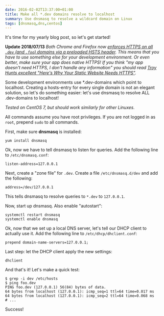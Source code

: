 ```yaml
---
date: 2016-02-02T13:37:00+01:00
title: Make all *.dev domains resolve to localhost
summary: Use dnsmasq to resolve a wildcard domain on Linux
tags: [dnsmasq,dns,centos]
---
```


It's time for my yearly blog post, so let's get started!


**Update 2018/07/13** _Both Chrome and Firefox now [enforces HTTPS on all `.dev` (and `.foo`) domains via a preloaded HSTS header](https://ma.ttias.be/chrome-force-dev-domains-https-via-preloaded-hsts/). This means that you have to use something else for your development environment. Or even better, make sure your app does native HTTPS! If you think "my app doesn't need HTTPS, I don't handle any information" you should read [Troy Hunts excellent "Here's Why Your Static Website Needs HTTPS"](https://www.troyhunt.com/heres-why-your-static-website-needs-https/)._

Some development environments use *.dev-domains which point to localhost. Creating a hosts-entry for every single domain is not an elegant solution, so let's do something easier: let's use dnsmasq to resolve ALL .dev-domains to localhost!

_Tested on CentOS 7, but should work similarly for other Linuxes._

All commands assume you have root privileges. If you are not logged in as `root`, prepend `sudo` to all commands.

First, make sure **dnsmasq** is installed:

    yum install dnsmasq

Ok, now we have to tell dnsmasq to listen for queries. Add the following line to `/etc/dnsmasq.conf`:

    listen-address=127.0.0.1

Next, create a "zone file" for `.dev`. Create a file `/etc/dnsmasq.d/dev` and add the following:

    address=/dev/127.0.0.1

This tells dnsmasq to resolve queries to `*.dev` to `127.0.0.1`.

Now, start up dnsmasq. Also enable "autostart":

    systemctl restart dnsmasq
    systemctl enable dnsmasq

Ok, now that we set up a local DNS server, let's tell our DHCP client to actually use it. Add the following line to `/etc/dhcp/dhclient.conf`:

    prepend domain-name-servers=127.0.0.1;

Last step: let the DHCP client apply the new settings:

    dhclient

And that's it! Let's make a quick test:

    $ grep -i dev /etc/hosts
    $ ping foo.dev
    PING foo.dev (127.0.0.1) 56(84) bytes of data.
    64 bytes from localhost (127.0.0.1): icmp_seq=1 ttl=64 time=0.017 ms
    64 bytes from localhost (127.0.0.1): icmp_seq=2 ttl=64 time=0.068 ms
    # ...

Success!
